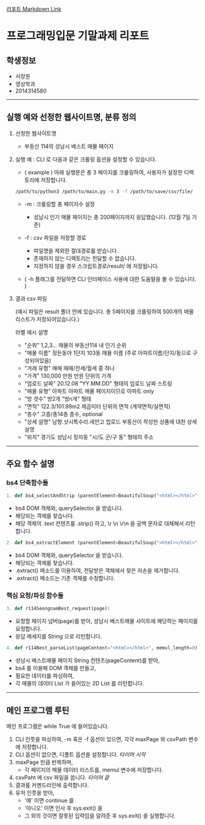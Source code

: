 [리포트 Markdown Link](https://github.com/lifund/skpy)
# 프로그래밍입문 기말과제 리포트

## 학생정보
- 서장원
- 영상학과
- 2014314580

---

## 실행 예와 선정한 웹사이트명, 분류 정의

1. 선정한 웹사이트명
   - 부동산 114의 성남시 베스트 매물 페이지

2. 실행 예 : CLI 로 다음과 같은 크롤링 옵션을 설정할 수 있습니다.

   - ( example ) 아래 실행문은 총 3 페이지를 크롤링하여, 사용자가 설정한 디렉토리에 저장합니다.
   ```bash
   /path/to/python3 /path/to/main.py -m 3 -f /path/to/save/csv/file/
   ```

   - -m : 크롤링할 총 페이지수 설정
     * 성남시 인기 매물 페이지는 총 200페이지까지 응답했습니다. (12월 7일 기준)

   - -f : csv 파일을 저장할 경로
     * 파일명을 제외한 절대경로를 받습니다.
     * 존재하지 않는 디렉토리는 전달할 수 없습니다.
     * 지정하지 않을 경우 스크립트경로/result/ 에 저장됩니다.
   
   - ( -h 플래그를 전달하면 CLI 인터페이스 사용에 대한 도움말을 볼 수 있습니다. )


3. 결과 csv 파일

   (예시 파일은 result 폴더 안에 있습니다. 총 5페이지를 크롤링하여 500개의 매물 리스트가 저장되어있습니다.)
   
   라벨              예시                       설명
   - "순위"          1,2,3...                   매물의 부동산114 내 인기 순위
   - "매물 이름"     정든동아 1단지 103동       매물 이름 (주로 아파트이름/단지/동으로 구성되어있음)
   - "거래 유형"     매매                       매매/전세/월세 중 하나
   - "가격"          130,000 만원               만원 단위의 가격
   - "업로드 날짜"   20.12.08                   "YY.MM.DD" 형태의 업로드 날짜 스트링
   - "매물 유형"     아파트                     아파트 매물 페이지이므로 아파트 only
   - "방 갯수"       방2개                      "방n개" 형태
   - "면적"          122.3/101.99m2             제곱미터 단위의 면적 (계약면적/실면적)
   - "층수"          고층/총14층                층수, optional
   - "상세 설명"     남향.샷시특수리.세안고     업로드 부동산이 작성한 상품에 대한 상세 설명
   - "위치"          경기도 성남시 정자동       "시/도 군/구 동" 형태의 주소
  
---

## 주요 함수 설명

### bs4 단축함수들
```python
1. def bs4_selectAndStrip (parentElement=BeautifulSoup("<html></html>", 'html.parser'),selector=""):
```
   - bs4 DOM 객체와, querySelector 을 받습니다. 
   - 해당되는 객체를 찾습니다.
   - 해당 객체의 .text 컨텐츠를 .strip() 하고, \r \n \r\n 을 공백 문자로 대체해서 리턴합니다.
```python
2. def bs4_extractElement (parentElement=BeautifulSoup("<html></html>", 'html.parser'),selector=""):
```
   - bs4 DOM 객체와, querySelector 을 받습니다.
   - 해당되는 객체를 찾습니다.
   - .extract() 메소드를 이용하여, 전달받은 객체에서 찾은 자손을 제거합니다.
   - .extract() 메소드는 기존 객체를 수정합니다.

### 핵심 요청/파싱 함수들
```python
3. def r114SeongnamBest_request(page):
```
   - 요청할 페이지 넘버(page)를 받아, 성남시 베스트매물 사이트에 해당하는 페이지를 요청합니다.
   - 응답 메세지를 String 으로 리턴합니다.
```python
4. def r114Best_parseList(pageContent="<html></html>", memul_length=0):
```
   - 성남시 베스트매물 페이지 String 컨텐츠(pageContent)를 받아,
   - bs4 를 이용해 DOM 객체를 만들고,
   - 필요한 데이터를 파싱하여,
   - 각 매물의 데이터 List 가 들어있는 2D List 를 리턴합니다. 

---

## 메인 프로그램 루틴

메인 프로그램은 while True 에 들어있습니다.
1. CLI 인풋을 파싱하여, -m 혹은 -f 옵션이 있으면, 각각 maxPage 와 csvPath 변수에 저장합니다.
2. CLI 옵션이 없으면, 디폴트 옵션을 설정합니다.
    *타이머 시작*
3. maxPage 만큼 반복하며,
   - 각 페이지의 매물 데이터 리스트를, memul 변수에 저장합니다.
4. csvPaht 에 csv 파일을 씁니다.
    *타이머 끝*
5. 결과를 커멘드라인에 출력합니다.
6. 유저 인풋을 받아, 
   - '예' 이면 continue 를
   - '아니오' 이면 인사 후 sys.exit() 을
   - 그 외의 것이면 잘못된 입력임을 알려준 후 sys.exit() 을 실행합니다. 
